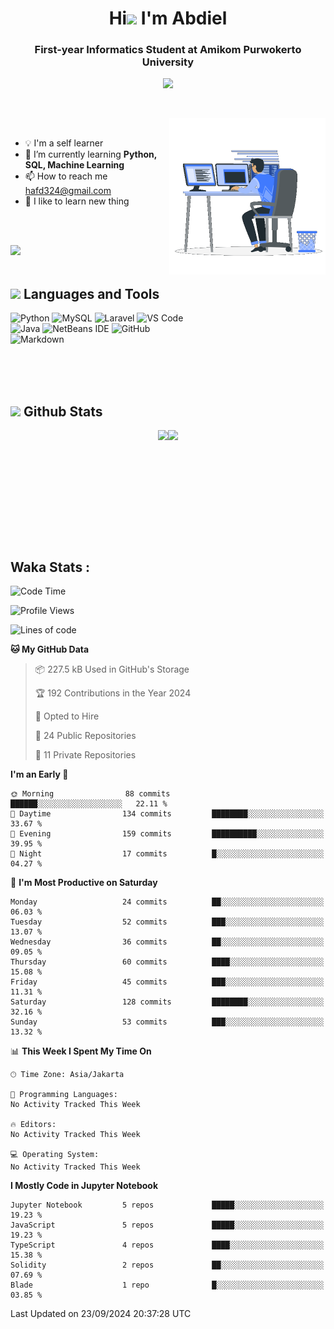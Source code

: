 
<h1 align="center"><b>Hi<img src="https://media.giphy.com/media/hvRJCLFzcasrR4ia7z/giphy.gif" width="35"> I'm Abdiel </b></h1>

<h3 align="center"> First-year Informatics Student at Amikom Purwokerto University </h3>

<div align='center'>
	
![](https://komarev.com/ghpvc/?username=dlzcods&style=for-the-badge)
	
</div>
<br>

<picture> <img align="right" src="https://github.com/0xAbdulKhalid/0xAbdulKhalid/raw/main/assets/mdImages/Right_Side.gif" width = 250px></picture>

<br>

- 💡 I'm a self learner
- 🌱 I’m currently learning **Python, SQL, Machine Learning**
- 📫 How to reach me [hafd324@gmail.com](mailto:hafd324d@gmail.com)
- 📃 I like to learn new thing

<br><br>

<img src="https://user-images.githubusercontent.com/73097560/115834477-dbab4500-a447-11eb-908a-139a6edaec5c.gif"><br><br>

## <img src="https://media2.giphy.com/media/QssGEmpkyEOhBCb7e1/giphy.gif?cid=ecf05e47a0n3gi1bfqntqmob8g9aid1oyj2wr3ds3mg700bl&rid=giphy.gif" width ="25"><b> Languages and Tools</b>

![Python](https://img.shields.io/badge/Python%20-FFFFFF.svg?style=for-the-badge&logo=python&logoColor=blue)
![MySQL](https://img.shields.io/badge/MySQL-FFFFFF?style=for-the-badge&logo=mysql&logoColor=blue)
![Laravel](https://img.shields.io/badge/laravel-FFFFFF.svg?style=for-the-badge&logo=laravel&logoColor=blue)
![VS Code](https://img.shields.io/badge/VS%20Code-FFFFFF.svg?style=for-the-badge&logo=visual-studio-code&logoColor=blue)
<br>
![Java](https://img.shields.io/badge/Java-FFFFFF?style=for-the-badge&logo=openjdk&logoColor=blue)
![NetBeans IDE](https://img.shields.io/badge/NetBeans%20IDE-FFFFFF.svg?style=for-the-badge&logo=apache-netbeans-ide&logoColor=blue)
![GitHub](https://img.shields.io/badge/github-FFFFFF.svg?style=for-the-badge&logo=github&logoColor=blue)
<br>
![Markdown](https://img.shields.io/badge/markdown-FFFFFF.svg?style=for-the-badge&logo=markdown&logoColor=blue)

<br>
<br>
<br>


## <img src="https://media.giphy.com/media/iY8CRBdQXODJSCERIr/giphy.gif" width="35"><b> Github Stats </b>

<div  style="display: flex; flex-wrap: wrap; justify-content: center;">
   <img height="160em" src="https://github-readme-stats.vercel.app/api?username=dlzcods&show_icons=true&theme=default" />
   <img height="160em" src="https://github-readme-stats.vercel.app/api/top-langs/?username=dlzcods&layout=compact" />
</div>



<br>

## Waka Stats :

<!--START_SECTION:waka-->
![Code Time](http://img.shields.io/badge/Code%20Time-204%20hrs%2042%20mins-blue)

![Profile Views](http://img.shields.io/badge/Profile%20Views-2-blue)

![Lines of code](https://img.shields.io/badge/From%20Hello%20World%20I%27ve%20Written-972.1%20thousand%20lines%20of%20code-blue)

**🐱 My GitHub Data** 

> 📦 227.5 kB Used in GitHub's Storage 
 > 
> 🏆 192 Contributions in the Year 2024
 > 
> 💼 Opted to Hire
 > 
> 📜 24 Public Repositories 
 > 
> 🔑 11 Private Repositories 
 > 
**I'm an Early 🐤** 

```text
🌞 Morning                88 commits          ██████░░░░░░░░░░░░░░░░░░░   22.11 % 
🌆 Daytime                134 commits         ████████░░░░░░░░░░░░░░░░░   33.67 % 
🌃 Evening                159 commits         ██████████░░░░░░░░░░░░░░░   39.95 % 
🌙 Night                  17 commits          █░░░░░░░░░░░░░░░░░░░░░░░░   04.27 % 
```
📅 **I'm Most Productive on Saturday** 

```text
Monday                   24 commits          ██░░░░░░░░░░░░░░░░░░░░░░░   06.03 % 
Tuesday                  52 commits          ███░░░░░░░░░░░░░░░░░░░░░░   13.07 % 
Wednesday                36 commits          ██░░░░░░░░░░░░░░░░░░░░░░░   09.05 % 
Thursday                 60 commits          ████░░░░░░░░░░░░░░░░░░░░░   15.08 % 
Friday                   45 commits          ███░░░░░░░░░░░░░░░░░░░░░░   11.31 % 
Saturday                 128 commits         ████████░░░░░░░░░░░░░░░░░   32.16 % 
Sunday                   53 commits          ███░░░░░░░░░░░░░░░░░░░░░░   13.32 % 
```


📊 **This Week I Spent My Time On** 

```text
🕑︎ Time Zone: Asia/Jakarta

💬 Programming Languages: 
No Activity Tracked This Week

🔥 Editors: 
No Activity Tracked This Week

💻 Operating System: 
No Activity Tracked This Week
```

**I Mostly Code in Jupyter Notebook** 

```text
Jupyter Notebook         5 repos             █████░░░░░░░░░░░░░░░░░░░░   19.23 % 
JavaScript               5 repos             █████░░░░░░░░░░░░░░░░░░░░   19.23 % 
TypeScript               4 repos             ████░░░░░░░░░░░░░░░░░░░░░   15.38 % 
Solidity                 2 repos             ██░░░░░░░░░░░░░░░░░░░░░░░   07.69 % 
Blade                    1 repo              █░░░░░░░░░░░░░░░░░░░░░░░░   03.85 % 
```




 Last Updated on 23/09/2024 20:37:28 UTC
<!--END_SECTION:waka-->

<br>
<br>
